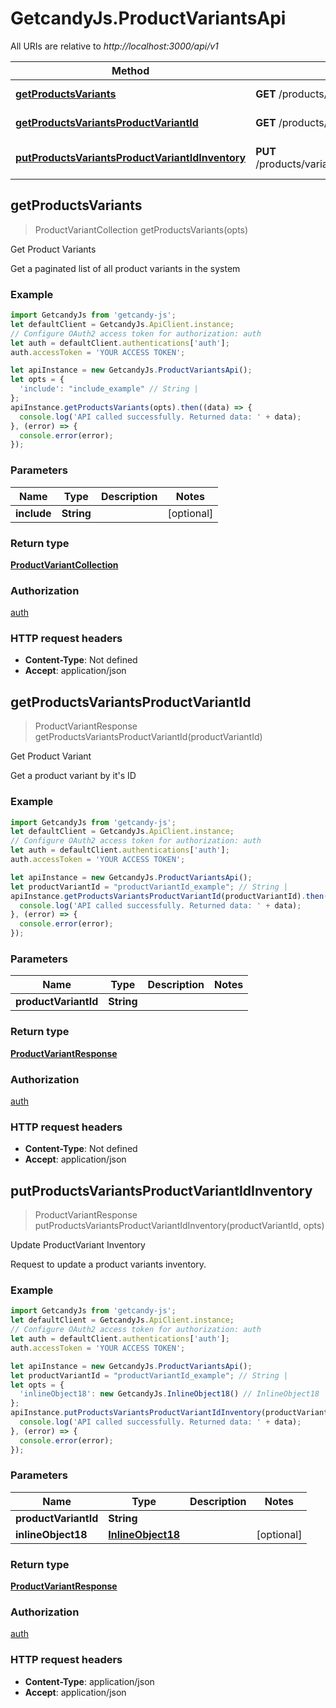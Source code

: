 # GetcandyJs.ProductVariantsApi

All URIs are relative to *http://localhost:3000/api/v1*

Method | HTTP request | Description
------------- | ------------- | -------------
[**getProductsVariants**](ProductVariantsApi.md#getProductsVariants) | **GET** /products/variants | Get Product Variants
[**getProductsVariantsProductVariantId**](ProductVariantsApi.md#getProductsVariantsProductVariantId) | **GET** /products/variants/{productVariantId} | Get Product Variant
[**putProductsVariantsProductVariantIdInventory**](ProductVariantsApi.md#putProductsVariantsProductVariantIdInventory) | **PUT** /products/variants/{productVariantId}/inventory | Update ProductVariant Inventory



## getProductsVariants

> ProductVariantCollection getProductsVariants(opts)

Get Product Variants

Get a paginated list of all product variants in the system

### Example

```javascript
import GetcandyJs from 'getcandy-js';
let defaultClient = GetcandyJs.ApiClient.instance;
// Configure OAuth2 access token for authorization: auth
let auth = defaultClient.authentications['auth'];
auth.accessToken = 'YOUR ACCESS TOKEN';

let apiInstance = new GetcandyJs.ProductVariantsApi();
let opts = {
  'include': "include_example" // String | 
};
apiInstance.getProductsVariants(opts).then((data) => {
  console.log('API called successfully. Returned data: ' + data);
}, (error) => {
  console.error(error);
});

```

### Parameters


Name | Type | Description  | Notes
------------- | ------------- | ------------- | -------------
 **include** | **String**|  | [optional] 

### Return type

[**ProductVariantCollection**](ProductVariantCollection.md)

### Authorization

[auth](../README.md#auth)

### HTTP request headers

- **Content-Type**: Not defined
- **Accept**: application/json


## getProductsVariantsProductVariantId

> ProductVariantResponse getProductsVariantsProductVariantId(productVariantId)

Get Product Variant

Get a product variant by it&#39;s ID

### Example

```javascript
import GetcandyJs from 'getcandy-js';
let defaultClient = GetcandyJs.ApiClient.instance;
// Configure OAuth2 access token for authorization: auth
let auth = defaultClient.authentications['auth'];
auth.accessToken = 'YOUR ACCESS TOKEN';

let apiInstance = new GetcandyJs.ProductVariantsApi();
let productVariantId = "productVariantId_example"; // String | 
apiInstance.getProductsVariantsProductVariantId(productVariantId).then((data) => {
  console.log('API called successfully. Returned data: ' + data);
}, (error) => {
  console.error(error);
});

```

### Parameters


Name | Type | Description  | Notes
------------- | ------------- | ------------- | -------------
 **productVariantId** | **String**|  | 

### Return type

[**ProductVariantResponse**](ProductVariantResponse.md)

### Authorization

[auth](../README.md#auth)

### HTTP request headers

- **Content-Type**: Not defined
- **Accept**: application/json


## putProductsVariantsProductVariantIdInventory

> ProductVariantResponse putProductsVariantsProductVariantIdInventory(productVariantId, opts)

Update ProductVariant Inventory

Request to update a product variants inventory.

### Example

```javascript
import GetcandyJs from 'getcandy-js';
let defaultClient = GetcandyJs.ApiClient.instance;
// Configure OAuth2 access token for authorization: auth
let auth = defaultClient.authentications['auth'];
auth.accessToken = 'YOUR ACCESS TOKEN';

let apiInstance = new GetcandyJs.ProductVariantsApi();
let productVariantId = "productVariantId_example"; // String | 
let opts = {
  'inlineObject18': new GetcandyJs.InlineObject18() // InlineObject18 | 
};
apiInstance.putProductsVariantsProductVariantIdInventory(productVariantId, opts).then((data) => {
  console.log('API called successfully. Returned data: ' + data);
}, (error) => {
  console.error(error);
});

```

### Parameters


Name | Type | Description  | Notes
------------- | ------------- | ------------- | -------------
 **productVariantId** | **String**|  | 
 **inlineObject18** | [**InlineObject18**](InlineObject18.md)|  | [optional] 

### Return type

[**ProductVariantResponse**](ProductVariantResponse.md)

### Authorization

[auth](../README.md#auth)

### HTTP request headers

- **Content-Type**: application/json
- **Accept**: application/json

